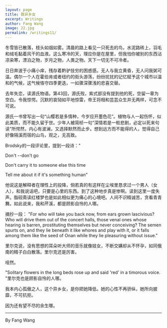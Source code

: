 ```yaml
---
layout: page
title: 致异乡女
excerpt: Writings
author: Fang Wang
image: 22.jpg
permalink: /writings11/
---
```


冬雪皆已散落，枝头如烟如雾。清晨的路上看见一只死去的鸟，水泥路砖上，羽毛和绒毛黏着风干的血液。这么寒冷的天，理应你是在屋里，但我怕你被别的东西沾凉染寒，漂泊之物，岁月之物，人类之物。天下一切无不可冷者。

日日奔波于小痛小痒，残存着黔驴技穷的困惑感。无人与我立黄昏，无人问我粥可温。偶尔一个人在霍伯肯或者纽约的街头游荡，纷纷扰扰的记忆赋予这个城市以温和的气候，这气候恪守四季更迭，一如骤深骤浅的悲喜交替。

去年失恋，读源氏物语。第43回，源氏歿，紫式部没有提到他的死，空留一章为空白。令我惊愕。沉默的哀恸如平地惊雷，帝王将相和芸芸众生并无两样，可念不可说。

源氏一书曾写出一句“山樱若是多情种，今岁应开墨色花”。植物与人一起伤怀，似此美质，而不能久留于世。少年人被简桢一句“深情若是一桩悲剧，必定以死来句读”所愕然，内心有波澜，又选择默然而止步。想到远方而不能得的人，觉得自己好像隔溪而宿的山鸟，观之，无高致。

Brodsky的一段评论里，提到一段诗："

Don't --don't go

Don't carry it to someone else this time

Tell me about it if it's something human"

他说这是解释者在理性上的投降，倘若真的有这样在尘埃里恳求过一个男人（女人），和我说话吧，只要是心里的东西。到了这种地步真是惨啊。读到这里一度失声。脂砚斋读红楼梦也是如此相似更为痛心的心境吧。人间不识精诚苦，贪看青青舞。如此说来，我和芹溪，都是顾影自怜的人哪。

摘抄一段：
"For who will take you back now, from ears grown lascivious? Who will drive them out of the concert halls, those venal ones whose hearing is barren, prostituting themselves but never conceiving? The semen spurts on, and they lie beneath it like whores and play with it, or it falls among them like the seed of Onan while they lie pleasuring without issue."

里尔克说，没有思想的耳朵听大师的音乐就像妓女，不断交媾却从不怀孕，如同俄南的精子白白散落。里尔克还是厉害。

哑然。

"Solitary flowers in the long beds rose up and said 'red' in a timorous voice. "里尔克也是顾影自怜的人哪。

我本内心孤傲之人，这个异乡女，是你把她降低。她的心性不再骄纵，她所向披靡，不可抗拒。

因为还有望不尽的余生哪。



****

By Fang Wang